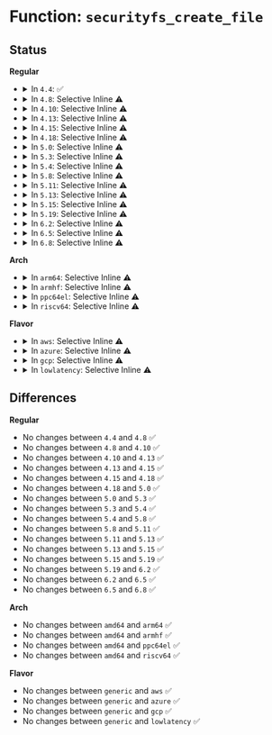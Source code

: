 # Function: <code>securityfs_create_file</code>

## Status
<b>Regular</b>
<ul>
<li>
<details>
<summary>In <code>4.4</code>: ✅</summary>

```c
struct dentry *securityfs_create_file(const char *name, umode_t mode, struct dentry *parent, void *data, const struct file_operations *fops);
```

**Collision:** Unique Global

**Inline:** No

**Transformation:** False

**Instances:**

```
In security/inode.c (ffffffff8133fc80)
Location: security/inode.c:77
Inline: False
Direct callers:
  - security/inode.c:securityfs_create_dir
  - security/apparmor/apparmorfs.c:aafs_create_dir
  - security/apparmor/apparmorfs.c:create_profile_file
  - security/apparmor/apparmorfs.c:create_profile_file
  - security/integrity/ima/ima_fs.c:ima_fs_init
  - security/integrity/ima/ima_fs.c:ima_fs_init
  - security/integrity/ima/ima_fs.c:ima_fs_init
  - security/integrity/ima/ima_fs.c:ima_fs_init
  - security/integrity/ima/ima_fs.c:ima_fs_init
  - security/integrity/evm/evm_secfs.c:evm_init_secfs
  - drivers/char/tpm/tpm_eventlog.c:tpm_bios_log_setup
  - drivers/char/tpm/tpm_eventlog.c:tpm_bios_log_setup
```
**Symbols:**

```
ffffffff8133fc80-ffffffff8133fea4: securityfs_create_file (STB_GLOBAL)
```
</details>
</li>
<li>
<details>
<summary>In <code>4.8</code>: Selective Inline ⚠️</summary>

```c
struct dentry *securityfs_create_file(const char *name, umode_t mode, struct dentry *parent, void *data, const struct file_operations *fops);
```

**Collision:** Unique Global

**Inline:** Selective

**Transformation:** False

**Instances:**

```
In security/inode.c (ffffffff81375549)
Location: security/inode.c:190
Inline: True
Inline callers:
  - security/inode.c:securityfs_create_dir
Direct callers:
  - security/apparmor/apparmorfs.c:aafs_create_dir
  - security/apparmor/apparmorfs.c:__aa_fs_ns_mkdir
  - security/apparmor/apparmorfs.c:__aa_fs_ns_mkdir
  - security/apparmor/apparmorfs.c:__aa_fs_ns_mkdir
  - security/apparmor/apparmorfs.c:__aa_fs_ns_mkdir
  - security/apparmor/apparmorfs.c:__aa_fs_ns_mkdir
  - security/apparmor/apparmorfs.c:__aa_fs_profile_mkdir
  - security/apparmor/apparmorfs.c:create_profile_file
  - security/apparmor/apparmorfs.c:create_profile_file
  - security/integrity/ima/ima_fs.c:ima_fs_init
  - security/integrity/ima/ima_fs.c:ima_fs_init
  - security/integrity/ima/ima_fs.c:ima_fs_init
  - security/integrity/ima/ima_fs.c:ima_fs_init
  - security/integrity/ima/ima_fs.c:ima_fs_init
  - security/integrity/evm/evm_secfs.c:evm_init_secfs
  - drivers/char/tpm/tpm_eventlog.c:tpm_bios_log_setup
  - drivers/char/tpm/tpm_eventlog.c:tpm_bios_log_setup
```
**Symbols:**

```
ffffffff81375520-ffffffff81375536: securityfs_create_file (STB_GLOBAL)
```
</details>
</li>
<li>
<details>
<summary>In <code>4.10</code>: Selective Inline ⚠️</summary>

```c
struct dentry *securityfs_create_file(const char *name, umode_t mode, struct dentry *parent, void *data, const struct file_operations *fops);
```

**Collision:** Unique Global

**Inline:** Selective

**Transformation:** False

**Instances:**

```
In security/inode.c (ffffffff8138be79)
Location: security/inode.c:190
Inline: True
Inline callers:
  - security/inode.c:securityfs_create_dir
Direct callers:
  - security/apparmor/apparmorfs.c:aafs_create_dir
  - security/apparmor/apparmorfs.c:__aa_fs_ns_mkdir
  - security/apparmor/apparmorfs.c:__aa_fs_ns_mkdir
  - security/apparmor/apparmorfs.c:__aa_fs_ns_mkdir
  - security/apparmor/apparmorfs.c:__aa_fs_ns_mkdir
  - security/apparmor/apparmorfs.c:__aa_fs_ns_mkdir
  - security/apparmor/apparmorfs.c:__aa_fs_ns_mkdir
  - security/apparmor/apparmorfs.c:__aa_fs_profile_mkdir
  - security/apparmor/apparmorfs.c:create_profile_file
  - security/apparmor/apparmorfs.c:create_profile_file
  - security/integrity/ima/ima_fs.c:ima_fs_init
  - security/integrity/ima/ima_fs.c:ima_fs_init
  - security/integrity/ima/ima_fs.c:ima_fs_init
  - security/integrity/ima/ima_fs.c:ima_fs_init
  - security/integrity/ima/ima_fs.c:ima_fs_init
  - security/integrity/evm/evm_secfs.c:evm_init_secfs
  - drivers/char/tpm/tpm_eventlog.c:tpm_bios_log_setup
  - drivers/char/tpm/tpm_eventlog.c:tpm_bios_log_setup
```
**Symbols:**

```
ffffffff8138be50-ffffffff8138be66: securityfs_create_file (STB_GLOBAL)
```
</details>
</li>
<li>
<details>
<summary>In <code>4.13</code>: Selective Inline ⚠️</summary>

```c
struct dentry *securityfs_create_file(const char *name, umode_t mode, struct dentry *parent, void *data, const struct file_operations *fops);
```

**Collision:** Unique Global

**Inline:** Selective

**Transformation:** False

**Instances:**

```
In security/inode.c (ffffffff813a1b09)
Location: security/inode.c:194
Inline: True
Inline callers:
  - security/inode.c:securityfs_create_dir
Direct callers:
  - security/apparmor/apparmorfs.c:entry_create_dir
  - security/integrity/ima/ima_fs.c:ima_fs_init
  - security/integrity/ima/ima_fs.c:ima_fs_init
  - security/integrity/ima/ima_fs.c:ima_fs_init
  - security/integrity/ima/ima_fs.c:ima_fs_init
  - security/integrity/ima/ima_fs.c:ima_fs_init
  - security/integrity/evm/evm_secfs.c:evm_init_secfs
  - drivers/char/tpm/tpm1_eventlog.c:tpm_bios_log_setup
  - drivers/char/tpm/tpm1_eventlog.c:tpm_bios_log_setup
```
**Symbols:**

```
ffffffff813a1ae0-ffffffff813a1af6: securityfs_create_file (STB_GLOBAL)
```
</details>
</li>
<li>
<details>
<summary>In <code>4.15</code>: Selective Inline ⚠️</summary>

```c
struct dentry *securityfs_create_file(const char *name, umode_t mode, struct dentry *parent, void *data, const struct file_operations *fops);
```

**Collision:** Unique Global

**Inline:** Selective

**Transformation:** False

**Instances:**

```
In security/inode.c (ffffffff813c7909)
Location: security/inode.c:194
Inline: True
Inline callers:
  - security/inode.c:securityfs_create_dir
Direct callers:
  - security/apparmor/apparmorfs.c:entry_create_dir
  - security/integrity/ima/ima_fs.c:ima_fs_init
  - security/integrity/ima/ima_fs.c:ima_fs_init
  - security/integrity/ima/ima_fs.c:ima_fs_init
  - security/integrity/ima/ima_fs.c:ima_fs_init
  - security/integrity/ima/ima_fs.c:ima_fs_init
  - security/integrity/evm/evm_secfs.c:evm_init_secfs
  - drivers/char/tpm/tpm1_eventlog.c:tpm_bios_log_setup
  - drivers/char/tpm/tpm1_eventlog.c:tpm_bios_log_setup
```
**Symbols:**

```
ffffffff813c78e0-ffffffff813c78f6: securityfs_create_file (STB_GLOBAL)
```
</details>
</li>
<li>
<details>
<summary>In <code>4.18</code>: Selective Inline ⚠️</summary>

```c
struct dentry *securityfs_create_file(const char *name, umode_t mode, struct dentry *parent, void *data, const struct file_operations *fops);
```

**Collision:** Unique Global

**Inline:** Selective

**Transformation:** False

**Instances:**

```
In security/inode.c (ffffffff827160a5)
Location: security/inode.c:194
Inline: True
Inline callers:
  - security/inode.c:securityfs_init
  - security/inode.c:securityfs_create_dir
Direct callers:
  - security/tomoyo/securityfs_if.c:tomoyo_initerface_init
  - security/tomoyo/securityfs_if.c:tomoyo_initerface_init
  - security/tomoyo/securityfs_if.c:tomoyo_initerface_init
  - security/tomoyo/securityfs_if.c:tomoyo_initerface_init
  - security/tomoyo/securityfs_if.c:tomoyo_initerface_init
  - security/tomoyo/securityfs_if.c:tomoyo_initerface_init
  - security/tomoyo/securityfs_if.c:tomoyo_initerface_init
  - security/tomoyo/securityfs_if.c:tomoyo_initerface_init
  - security/tomoyo/securityfs_if.c:tomoyo_initerface_init
  - security/tomoyo/securityfs_if.c:tomoyo_initerface_init
  - security/apparmor/apparmorfs.c:aa_create_aafs
  - security/apparmor/apparmorfs.c:aa_create_aafs
  - security/apparmor/apparmorfs.c:aa_create_aafs
  - security/apparmor/apparmorfs.c:aa_create_aafs
  - security/apparmor/apparmorfs.c:entry_create_dir
  - security/integrity/ima/ima_fs.c:ima_fs_init
  - security/integrity/ima/ima_fs.c:ima_fs_init
  - security/integrity/ima/ima_fs.c:ima_fs_init
  - security/integrity/ima/ima_fs.c:ima_fs_init
  - security/integrity/ima/ima_fs.c:ima_fs_init
  - security/integrity/evm/evm_secfs.c:evm_init_secfs
  - security/integrity/evm/evm_secfs.c:evm_init_secfs
  - drivers/char/tpm/eventlog/common.c:tpm_bios_log_setup
  - drivers/char/tpm/eventlog/common.c:tpm_bios_log_setup
```
**Symbols:**

```
ffffffff813f6f10-ffffffff813f6f26: securityfs_create_file (STB_GLOBAL)
```
</details>
</li>
<li>
<details>
<summary>In <code>5.0</code>: Selective Inline ⚠️</summary>

```c
struct dentry *securityfs_create_file(const char *name, umode_t mode, struct dentry *parent, void *data, const struct file_operations *fops);
```

**Collision:** Unique Global

**Inline:** Selective

**Transformation:** False

**Instances:**

```
In security/inode.c (ffffffff828cdbe1)
Location: security/inode.c:195
Inline: True
Inline callers:
  - security/inode.c:securityfs_init
  - security/inode.c:securityfs_create_dir
Direct callers:
  - security/tomoyo/securityfs_if.c:tomoyo_initerface_init
  - security/tomoyo/securityfs_if.c:tomoyo_initerface_init
  - security/tomoyo/securityfs_if.c:tomoyo_initerface_init
  - security/tomoyo/securityfs_if.c:tomoyo_initerface_init
  - security/tomoyo/securityfs_if.c:tomoyo_initerface_init
  - security/tomoyo/securityfs_if.c:tomoyo_initerface_init
  - security/tomoyo/securityfs_if.c:tomoyo_initerface_init
  - security/tomoyo/securityfs_if.c:tomoyo_initerface_init
  - security/tomoyo/securityfs_if.c:tomoyo_initerface_init
  - security/tomoyo/securityfs_if.c:tomoyo_initerface_init
  - security/apparmor/apparmorfs.c:aa_create_aafs
  - security/apparmor/apparmorfs.c:aa_create_aafs
  - security/apparmor/apparmorfs.c:aa_create_aafs
  - security/apparmor/apparmorfs.c:aa_create_aafs
  - security/apparmor/apparmorfs.c:entry_create_dir
  - security/integrity/ima/ima_fs.c:ima_fs_init
  - security/integrity/ima/ima_fs.c:ima_fs_init
  - security/integrity/ima/ima_fs.c:ima_fs_init
  - security/integrity/ima/ima_fs.c:ima_fs_init
  - security/integrity/ima/ima_fs.c:ima_fs_init
  - security/integrity/evm/evm_secfs.c:evm_init_secfs
  - security/integrity/evm/evm_secfs.c:evm_init_secfs
  - drivers/char/tpm/eventlog/common.c:tpm_bios_log_setup
  - drivers/char/tpm/eventlog/common.c:tpm_bios_log_setup
```
**Symbols:**

```
ffffffff814129c0-ffffffff814129d6: securityfs_create_file (STB_GLOBAL)
```
</details>
</li>
<li>
<details>
<summary>In <code>5.3</code>: Selective Inline ⚠️</summary>

```c
struct dentry *securityfs_create_file(const char *name, umode_t mode, struct dentry *parent, void *data, const struct file_operations *fops);
```

**Collision:** Unique Global

**Inline:** Selective

**Transformation:** False

**Instances:**

```
In security/inode.c (ffffffff828e762b)
Location: security/inode.c:200
Inline: True
Inline callers:
  - security/inode.c:securityfs_init
  - security/inode.c:securityfs_create_dir
Direct callers:
  - security/tomoyo/securityfs_if.c:tomoyo_initerface_init
  - security/tomoyo/securityfs_if.c:tomoyo_initerface_init
  - security/tomoyo/securityfs_if.c:tomoyo_initerface_init
  - security/tomoyo/securityfs_if.c:tomoyo_initerface_init
  - security/tomoyo/securityfs_if.c:tomoyo_initerface_init
  - security/tomoyo/securityfs_if.c:tomoyo_initerface_init
  - security/tomoyo/securityfs_if.c:tomoyo_initerface_init
  - security/tomoyo/securityfs_if.c:tomoyo_initerface_init
  - security/tomoyo/securityfs_if.c:tomoyo_initerface_init
  - security/tomoyo/securityfs_if.c:tomoyo_initerface_init
  - security/apparmor/apparmorfs.c:aa_create_aafs
  - security/apparmor/apparmorfs.c:aa_create_aafs
  - security/apparmor/apparmorfs.c:aa_create_aafs
  - security/apparmor/apparmorfs.c:aa_create_aafs
  - security/apparmor/apparmorfs.c:entry_create_dir
  - security/safesetid/securityfs.c:safesetid_init_securityfs
  - security/integrity/ima/ima_fs.c:ima_fs_init
  - security/integrity/ima/ima_fs.c:ima_fs_init
  - security/integrity/ima/ima_fs.c:ima_fs_init
  - security/integrity/ima/ima_fs.c:ima_fs_init
  - security/integrity/ima/ima_fs.c:ima_fs_init
  - security/integrity/evm/evm_secfs.c:evm_init_secfs
  - security/integrity/evm/evm_secfs.c:evm_init_secfs
  - drivers/char/tpm/eventlog/common.c:tpm_bios_log_setup
  - drivers/char/tpm/eventlog/common.c:tpm_bios_log_setup
```
**Symbols:**

```
ffffffff81440400-ffffffff81440416: securityfs_create_file (STB_GLOBAL)
```
</details>
</li>
<li>
<details>
<summary>In <code>5.4</code>: Selective Inline ⚠️</summary>

```c
struct dentry *securityfs_create_file(const char *name, umode_t mode, struct dentry *parent, void *data, const struct file_operations *fops);
```

**Collision:** Unique Global

**Inline:** Selective

**Transformation:** False

**Instances:**

```
In security/inode.c (ffffffff828f0117)
Location: security/inode.c:200
Inline: True
Inline callers:
  - security/inode.c:securityfs_init
  - security/inode.c:securityfs_create_dir
Direct callers:
  - security/tomoyo/securityfs_if.c:tomoyo_initerface_init
  - security/tomoyo/securityfs_if.c:tomoyo_initerface_init
  - security/tomoyo/securityfs_if.c:tomoyo_initerface_init
  - security/tomoyo/securityfs_if.c:tomoyo_initerface_init
  - security/tomoyo/securityfs_if.c:tomoyo_initerface_init
  - security/tomoyo/securityfs_if.c:tomoyo_initerface_init
  - security/tomoyo/securityfs_if.c:tomoyo_initerface_init
  - security/tomoyo/securityfs_if.c:tomoyo_initerface_init
  - security/tomoyo/securityfs_if.c:tomoyo_initerface_init
  - security/tomoyo/securityfs_if.c:tomoyo_initerface_init
  - security/apparmor/apparmorfs.c:aa_create_aafs
  - security/apparmor/apparmorfs.c:aa_create_aafs
  - security/apparmor/apparmorfs.c:aa_create_aafs
  - security/apparmor/apparmorfs.c:aa_create_aafs
  - security/apparmor/apparmorfs.c:entry_create_dir
  - security/safesetid/securityfs.c:safesetid_init_securityfs
  - security/lockdown/lockdown.c:lockdown_secfs_init
  - security/integrity/ima/ima_fs.c:ima_fs_init
  - security/integrity/ima/ima_fs.c:ima_fs_init
  - security/integrity/ima/ima_fs.c:ima_fs_init
  - security/integrity/ima/ima_fs.c:ima_fs_init
  - security/integrity/ima/ima_fs.c:ima_fs_init
  - security/integrity/evm/evm_secfs.c:evm_init_secfs
  - security/integrity/evm/evm_secfs.c:evm_init_secfs
  - drivers/char/tpm/eventlog/common.c:tpm_bios_log_setup
  - drivers/char/tpm/eventlog/common.c:tpm_bios_log_setup
```
**Symbols:**

```
ffffffff81459cd0-ffffffff81459ce6: securityfs_create_file (STB_GLOBAL)
```
</details>
</li>
<li>
<details>
<summary>In <code>5.8</code>: Selective Inline ⚠️</summary>

```c
struct dentry *securityfs_create_file(const char *name, umode_t mode, struct dentry *parent, void *data, const struct file_operations *fops);
```

**Collision:** Unique Global

**Inline:** Selective

**Transformation:** False

**Instances:**

```
In security/inode.c (ffffffff82d05302)
Location: security/inode.c:200
Inline: True
Inline callers:
  - security/inode.c:securityfs_init
  - security/inode.c:securityfs_create_dir
Direct callers:
  - security/tomoyo/securityfs_if.c:tomoyo_initerface_init
  - security/tomoyo/securityfs_if.c:tomoyo_create_entry
  - security/apparmor/apparmorfs.c:aa_create_aafs
  - security/apparmor/apparmorfs.c:aa_create_aafs
  - security/apparmor/apparmorfs.c:aa_create_aafs
  - security/apparmor/apparmorfs.c:aa_create_aafs
  - security/apparmor/apparmorfs.c:entry_create_dir
  - security/safesetid/securityfs.c:safesetid_init_securityfs
  - security/lockdown/lockdown.c:lockdown_secfs_init
  - security/integrity/ima/ima_fs.c:ima_fs_init
  - security/integrity/ima/ima_fs.c:ima_fs_init
  - security/integrity/ima/ima_fs.c:ima_fs_init
  - security/integrity/ima/ima_fs.c:ima_fs_init
  - security/integrity/ima/ima_fs.c:ima_fs_init
  - security/integrity/evm/evm_secfs.c:evm_init_secfs
  - security/integrity/evm/evm_secfs.c:evm_init_secfs
  - drivers/char/tpm/eventlog/common.c:tpm_bios_log_setup
  - drivers/char/tpm/eventlog/common.c:tpm_bios_log_setup
```
**Symbols:**

```
ffffffff814acf50-ffffffff814acf66: securityfs_create_file (STB_GLOBAL)
```
</details>
</li>
<li>
<details>
<summary>In <code>5.11</code>: Selective Inline ⚠️</summary>

```c
struct dentry *securityfs_create_file(const char *name, umode_t mode, struct dentry *parent, void *data, const struct file_operations *fops);
```

**Collision:** Unique Global

**Inline:** Selective

**Transformation:** False

**Instances:**

```
In security/inode.c (ffffffff82ff26cf)
Location: security/inode.c:200
Inline: True
Inline callers:
  - security/inode.c:securityfs_init
  - security/inode.c:securityfs_create_dir
Direct callers:
  - security/tomoyo/securityfs_if.c:tomoyo_initerface_init
  - security/tomoyo/securityfs_if.c:tomoyo_create_entry
  - security/apparmor/apparmorfs.c:aa_create_aafs
  - security/apparmor/apparmorfs.c:aa_create_aafs
  - security/apparmor/apparmorfs.c:aa_create_aafs
  - security/apparmor/apparmorfs.c:aa_create_aafs
  - security/apparmor/apparmorfs.c:entry_create_dir
  - security/safesetid/securityfs.c:safesetid_init_securityfs
  - security/safesetid/securityfs.c:safesetid_init_securityfs
  - security/lockdown/lockdown.c:lockdown_secfs_init
  - security/integrity/ima/ima_fs.c:ima_fs_init
  - security/integrity/ima/ima_fs.c:ima_fs_init
  - security/integrity/ima/ima_fs.c:ima_fs_init
  - security/integrity/ima/ima_fs.c:ima_fs_init
  - security/integrity/ima/ima_fs.c:ima_fs_init
  - security/integrity/evm/evm_secfs.c:evm_init_secfs
  - security/integrity/evm/evm_secfs.c:evm_init_secfs
  - drivers/char/tpm/eventlog/common.c:tpm_bios_log_setup
  - drivers/char/tpm/eventlog/common.c:tpm_bios_log_setup
```
**Symbols:**

```
ffffffff814ca4a0-ffffffff814ca4b6: securityfs_create_file (STB_GLOBAL)
```
</details>
</li>
<li>
<details>
<summary>In <code>5.13</code>: Selective Inline ⚠️</summary>

```c
struct dentry *securityfs_create_file(const char *name, umode_t mode, struct dentry *parent, void *data, const struct file_operations *fops);
```

**Collision:** Unique Global

**Inline:** Selective

**Transformation:** False

**Instances:**

```
In security/inode.c (ffffffff831fd0ab)
Location: security/inode.c:200
Inline: True
Inline callers:
  - security/inode.c:securityfs_init
  - security/inode.c:securityfs_create_dir
Direct callers:
  - security/tomoyo/securityfs_if.c:tomoyo_initerface_init
  - security/tomoyo/securityfs_if.c:tomoyo_create_entry
  - security/apparmor/apparmorfs.c:aa_create_aafs
  - security/apparmor/apparmorfs.c:aa_create_aafs
  - security/apparmor/apparmorfs.c:aa_create_aafs
  - security/apparmor/apparmorfs.c:aa_create_aafs
  - security/apparmor/apparmorfs.c:entry_create_dir
  - security/safesetid/securityfs.c:safesetid_init_securityfs
  - security/safesetid/securityfs.c:safesetid_init_securityfs
  - security/lockdown/lockdown.c:lockdown_secfs_init
  - security/integrity/ima/ima_fs.c:ima_fs_init
  - security/integrity/ima/ima_fs.c:ima_fs_init
  - security/integrity/ima/ima_fs.c:ima_fs_init
  - security/integrity/ima/ima_fs.c:ima_fs_init
  - security/integrity/ima/ima_fs.c:ima_fs_init
  - security/integrity/evm/evm_secfs.c:evm_init_secfs
  - security/integrity/evm/evm_secfs.c:evm_init_secfs
  - drivers/char/tpm/eventlog/common.c:tpm_bios_log_setup
  - drivers/char/tpm/eventlog/common.c:tpm_bios_log_setup
```
**Symbols:**

```
ffffffff814d0ad0-ffffffff814d0ae6: securityfs_create_file (STB_GLOBAL)
```
</details>
</li>
<li>
<details>
<summary>In <code>5.15</code>: Selective Inline ⚠️</summary>

```c
struct dentry *securityfs_create_file(const char *name, umode_t mode, struct dentry *parent, void *data, const struct file_operations *fops);
```

**Collision:** Unique Global

**Inline:** Selective

**Transformation:** False

**Instances:**

```
In security/inode.c (ffffffff832e42b0)
Location: security/inode.c:200
Inline: True
Inline callers:
  - security/inode.c:securityfs_init
  - security/inode.c:securityfs_create_dir
Direct callers:
  - security/tomoyo/securityfs_if.c:tomoyo_initerface_init
  - security/tomoyo/securityfs_if.c:tomoyo_create_entry
  - security/apparmor/apparmorfs.c:aa_create_aafs
  - security/apparmor/apparmorfs.c:aa_create_aafs
  - security/apparmor/apparmorfs.c:aa_create_aafs
  - security/apparmor/apparmorfs.c:aa_create_aafs
  - security/apparmor/apparmorfs.c:entry_create_dir
  - security/safesetid/securityfs.c:safesetid_init_securityfs
  - security/safesetid/securityfs.c:safesetid_init_securityfs
  - security/lockdown/lockdown.c:lockdown_secfs_init
  - security/integrity/ima/ima_fs.c:ima_fs_init
  - security/integrity/ima/ima_fs.c:ima_fs_init
  - security/integrity/ima/ima_fs.c:ima_fs_init
  - security/integrity/ima/ima_fs.c:ima_fs_init
  - security/integrity/ima/ima_fs.c:ima_fs_init
  - security/integrity/evm/evm_secfs.c:evm_init_secfs
  - security/integrity/evm/evm_secfs.c:evm_init_secfs
  - drivers/char/tpm/eventlog/common.c:tpm_bios_log_setup
  - drivers/char/tpm/eventlog/common.c:tpm_bios_log_setup
```
**Symbols:**

```
ffffffff81529800-ffffffff81529816: securityfs_create_file (STB_GLOBAL)
```
</details>
</li>
<li>
<details>
<summary>In <code>5.19</code>: Selective Inline ⚠️</summary>

```c
struct dentry *securityfs_create_file(const char *name, umode_t mode, struct dentry *parent, void *data, const struct file_operations *fops);
```

**Collision:** Unique Global

**Inline:** Selective

**Transformation:** False

**Instances:**

```
In security/inode.c (ffffffff8349ae1f)
Location: security/inode.c:200
Inline: True
Inline callers:
  - security/inode.c:securityfs_init
  - security/inode.c:securityfs_create_dir
Direct callers:
  - security/tomoyo/securityfs_if.c:tomoyo_initerface_init
  - security/tomoyo/securityfs_if.c:tomoyo_create_entry
  - security/apparmor/apparmorfs.c:aa_create_aafs
  - security/apparmor/apparmorfs.c:aa_create_aafs
  - security/apparmor/apparmorfs.c:aa_create_aafs
  - security/apparmor/apparmorfs.c:aa_create_aafs
  - security/apparmor/apparmorfs.c:entry_create_dir
  - security/safesetid/securityfs.c:safesetid_init_securityfs
  - security/safesetid/securityfs.c:safesetid_init_securityfs
  - security/lockdown/lockdown.c:lockdown_secfs_init
  - security/integrity/ima/ima_fs.c:ima_fs_init
  - security/integrity/ima/ima_fs.c:ima_fs_init
  - security/integrity/ima/ima_fs.c:ima_fs_init
  - security/integrity/ima/ima_fs.c:ima_fs_init
  - security/integrity/ima/ima_fs.c:ima_fs_init
  - security/integrity/evm/evm_secfs.c:evm_init_secfs
  - security/integrity/evm/evm_secfs.c:evm_init_secfs
  - drivers/char/tpm/eventlog/common.c:tpm_bios_log_setup
  - drivers/char/tpm/eventlog/common.c:tpm_bios_log_setup
```
**Symbols:**

```
ffffffff815befe0-ffffffff815bf008: securityfs_create_file (STB_GLOBAL)
```
</details>
</li>
<li>
<details>
<summary>In <code>6.2</code>: Selective Inline ⚠️</summary>

```c
struct dentry *securityfs_create_file(const char *name, umode_t mode, struct dentry *parent, void *data, const struct file_operations *fops);
```

**Collision:** Unique Global

**Inline:** Selective

**Transformation:** False

**Instances:**

```
In security/inode.c (ffffffff83ed1b9f)
Location: security/inode.c:200
Inline: True
Inline callers:
  - security/inode.c:securityfs_init
  - security/inode.c:securityfs_create_dir
Direct callers:
  - security/tomoyo/securityfs_if.c:tomoyo_initerface_init
  - security/tomoyo/securityfs_if.c:tomoyo_initerface_init
  - security/tomoyo/securityfs_if.c:tomoyo_initerface_init
  - security/tomoyo/securityfs_if.c:tomoyo_initerface_init
  - security/tomoyo/securityfs_if.c:tomoyo_initerface_init
  - security/tomoyo/securityfs_if.c:tomoyo_initerface_init
  - security/tomoyo/securityfs_if.c:tomoyo_initerface_init
  - security/tomoyo/securityfs_if.c:tomoyo_initerface_init
  - security/tomoyo/securityfs_if.c:tomoyo_initerface_init
  - security/tomoyo/securityfs_if.c:tomoyo_initerface_init
  - security/apparmor/apparmorfs.c:aa_create_aafs
  - security/apparmor/apparmorfs.c:aa_create_aafs
  - security/apparmor/apparmorfs.c:aa_create_aafs
  - security/apparmor/apparmorfs.c:aa_create_aafs
  - security/apparmor/apparmorfs.c:entry_create_dir
  - security/safesetid/securityfs.c:safesetid_init_securityfs
  - security/safesetid/securityfs.c:safesetid_init_securityfs
  - security/lockdown/lockdown.c:lockdown_secfs_init
  - security/integrity/ima/ima_fs.c:ima_fs_init
  - security/integrity/ima/ima_fs.c:ima_fs_init
  - security/integrity/ima/ima_fs.c:ima_fs_init
  - security/integrity/ima/ima_fs.c:ima_fs_init
  - security/integrity/ima/ima_fs.c:ima_fs_init
  - security/integrity/evm/evm_secfs.c:evm_init_secfs
  - security/integrity/evm/evm_secfs.c:evm_init_secfs
  - drivers/char/tpm/eventlog/common.c:tpm_bios_log_setup
  - drivers/char/tpm/eventlog/common.c:tpm_bios_log_setup
```
**Symbols:**

```
ffffffff8166b3a0-ffffffff8166b3c8: securityfs_create_file (STB_GLOBAL)
```
</details>
</li>
<li>
<details>
<summary>In <code>6.5</code>: Selective Inline ⚠️</summary>

```c
struct dentry *securityfs_create_file(const char *name, umode_t mode, struct dentry *parent, void *data, const struct file_operations *fops);
```

**Collision:** Unique Global

**Inline:** Selective

**Transformation:** False

**Instances:**

```
In security/inode.c (ffffffff836f6c7f)
Location: security/inode.c:200
Inline: True
Inline callers:
  - security/inode.c:securityfs_init
  - security/inode.c:securityfs_create_dir
Direct callers:
  - security/tomoyo/securityfs_if.c:tomoyo_initerface_init
  - security/tomoyo/securityfs_if.c:tomoyo_initerface_init
  - security/tomoyo/securityfs_if.c:tomoyo_initerface_init
  - security/tomoyo/securityfs_if.c:tomoyo_initerface_init
  - security/tomoyo/securityfs_if.c:tomoyo_initerface_init
  - security/tomoyo/securityfs_if.c:tomoyo_initerface_init
  - security/tomoyo/securityfs_if.c:tomoyo_initerface_init
  - security/tomoyo/securityfs_if.c:tomoyo_initerface_init
  - security/tomoyo/securityfs_if.c:tomoyo_initerface_init
  - security/tomoyo/securityfs_if.c:tomoyo_initerface_init
  - security/apparmor/apparmorfs.c:aa_create_aafs
  - security/apparmor/apparmorfs.c:aa_create_aafs
  - security/apparmor/apparmorfs.c:aa_create_aafs
  - security/apparmor/apparmorfs.c:aa_create_aafs
  - security/apparmor/apparmorfs.c:entry_create_dir
  - security/safesetid/securityfs.c:safesetid_init_securityfs
  - security/safesetid/securityfs.c:safesetid_init_securityfs
  - security/lockdown/lockdown.c:lockdown_secfs_init
  - security/integrity/ima/ima_fs.c:ima_fs_init
  - security/integrity/ima/ima_fs.c:ima_fs_init
  - security/integrity/ima/ima_fs.c:ima_fs_init
  - security/integrity/ima/ima_fs.c:ima_fs_init
  - security/integrity/ima/ima_fs.c:ima_fs_init
  - security/integrity/evm/evm_secfs.c:evm_init_secfs
  - security/integrity/evm/evm_secfs.c:evm_init_secfs
  - drivers/char/tpm/eventlog/common.c:tpm_bios_log_setup
  - drivers/char/tpm/eventlog/common.c:tpm_bios_log_setup
```
**Symbols:**

```
ffffffff816a3b00-ffffffff816a3b28: securityfs_create_file (STB_GLOBAL)
```
</details>
</li>
<li>
<details>
<summary>In <code>6.8</code>: Selective Inline ⚠️</summary>

```c
struct dentry *securityfs_create_file(const char *name, umode_t mode, struct dentry *parent, void *data, const struct file_operations *fops);
```

**Collision:** Unique Global

**Inline:** Selective

**Transformation:** False

**Instances:**

```
In security/inode.c (ffffffff83929fbf)
Location: security/inode.c:200
Inline: True
Inline callers:
  - security/inode.c:securityfs_init
  - security/inode.c:securityfs_create_dir
Direct callers:
  - security/tomoyo/securityfs_if.c:tomoyo_initerface_init
  - security/tomoyo/securityfs_if.c:tomoyo_initerface_init
  - security/tomoyo/securityfs_if.c:tomoyo_initerface_init
  - security/tomoyo/securityfs_if.c:tomoyo_initerface_init
  - security/tomoyo/securityfs_if.c:tomoyo_initerface_init
  - security/tomoyo/securityfs_if.c:tomoyo_initerface_init
  - security/tomoyo/securityfs_if.c:tomoyo_initerface_init
  - security/tomoyo/securityfs_if.c:tomoyo_initerface_init
  - security/tomoyo/securityfs_if.c:tomoyo_initerface_init
  - security/tomoyo/securityfs_if.c:tomoyo_initerface_init
  - security/apparmor/apparmorfs.c:aa_create_aafs
  - security/apparmor/apparmorfs.c:aa_create_aafs
  - security/apparmor/apparmorfs.c:aa_create_aafs
  - security/apparmor/apparmorfs.c:aa_create_aafs
  - security/apparmor/apparmorfs.c:entry_create_dir
  - security/safesetid/securityfs.c:safesetid_init_securityfs
  - security/safesetid/securityfs.c:safesetid_init_securityfs
  - security/lockdown/lockdown.c:lockdown_secfs_init
  - security/integrity/ima/ima_fs.c:ima_fs_init
  - security/integrity/ima/ima_fs.c:ima_fs_init
  - security/integrity/ima/ima_fs.c:ima_fs_init
  - security/integrity/ima/ima_fs.c:ima_fs_init
  - security/integrity/ima/ima_fs.c:ima_fs_init
  - security/integrity/evm/evm_secfs.c:evm_init_secfs
  - security/integrity/evm/evm_secfs.c:evm_init_secfs
  - drivers/char/tpm/eventlog/common.c:tpm_bios_log_setup
  - drivers/char/tpm/eventlog/common.c:tpm_bios_log_setup
```
**Symbols:**

```
ffffffff816e0560-ffffffff816e0588: securityfs_create_file (STB_GLOBAL)
```
</details>
</li>
</ul>
<b>Arch</b>
<ul>
<li>
<details>
<summary>In <code>arm64</code>: Selective Inline ⚠️</summary>

```c
struct dentry *securityfs_create_file(const char *name, umode_t mode, struct dentry *parent, void *data, const struct file_operations *fops);
```

**Collision:** Unique Global

**Inline:** Selective

**Transformation:** False

**Instances:**

```
In security/inode.c (ffff80001146a02c)
Location: security/inode.c:200
Inline: True
Inline callers:
  - security/inode.c:securityfs_init
  - security/inode.c:securityfs_create_dir
Direct callers:
  - security/tomoyo/securityfs_if.c:tomoyo_initerface_init
  - security/tomoyo/securityfs_if.c:tomoyo_initerface_init
  - security/tomoyo/securityfs_if.c:tomoyo_initerface_init
  - security/tomoyo/securityfs_if.c:tomoyo_initerface_init
  - security/tomoyo/securityfs_if.c:tomoyo_initerface_init
  - security/tomoyo/securityfs_if.c:tomoyo_initerface_init
  - security/tomoyo/securityfs_if.c:tomoyo_initerface_init
  - security/tomoyo/securityfs_if.c:tomoyo_initerface_init
  - security/tomoyo/securityfs_if.c:tomoyo_initerface_init
  - security/tomoyo/securityfs_if.c:tomoyo_initerface_init
  - security/apparmor/apparmorfs.c:aa_create_aafs
  - security/apparmor/apparmorfs.c:aa_create_aafs
  - security/apparmor/apparmorfs.c:aa_create_aafs
  - security/apparmor/apparmorfs.c:aa_create_aafs
  - security/apparmor/apparmorfs.c:entry_create_dir
  - security/safesetid/securityfs.c:safesetid_init_securityfs
  - security/lockdown/lockdown.c:lockdown_secfs_init
  - security/integrity/ima/ima_fs.c:ima_fs_init
  - security/integrity/ima/ima_fs.c:ima_fs_init
  - security/integrity/ima/ima_fs.c:ima_fs_init
  - security/integrity/ima/ima_fs.c:ima_fs_init
  - security/integrity/ima/ima_fs.c:ima_fs_init
  - security/integrity/evm/evm_secfs.c:evm_init_secfs
  - security/integrity/evm/evm_secfs.c:evm_init_secfs
  - drivers/char/tpm/eventlog/common.c:tpm_bios_log_setup
  - drivers/char/tpm/eventlog/common.c:tpm_bios_log_setup
```
**Symbols:**

```
ffff800010545fb8-ffff800010546018: securityfs_create_file (STB_GLOBAL)
```
</details>
</li>
<li>
<details>
<summary>In <code>armhf</code>: Selective Inline ⚠️</summary>

```c
struct dentry *securityfs_create_file(const char *name, umode_t mode, struct dentry *parent, void *data, const struct file_operations *fops);
```

**Collision:** Unique Global

**Inline:** Selective

**Transformation:** False

**Instances:**

```
In security/inode.c (c1542c04)
Location: security/inode.c:200
Inline: True
Inline callers:
  - security/inode.c:securityfs_init
  - security/inode.c:securityfs_create_dir
Direct callers:
  - security/tomoyo/securityfs_if.c:tomoyo_initerface_init
  - security/tomoyo/securityfs_if.c:tomoyo_initerface_init
  - security/tomoyo/securityfs_if.c:tomoyo_initerface_init
  - security/tomoyo/securityfs_if.c:tomoyo_initerface_init
  - security/tomoyo/securityfs_if.c:tomoyo_initerface_init
  - security/tomoyo/securityfs_if.c:tomoyo_initerface_init
  - security/tomoyo/securityfs_if.c:tomoyo_initerface_init
  - security/tomoyo/securityfs_if.c:tomoyo_initerface_init
  - security/tomoyo/securityfs_if.c:tomoyo_initerface_init
  - security/tomoyo/securityfs_if.c:tomoyo_initerface_init
  - security/apparmor/apparmorfs.c:aa_create_aafs
  - security/apparmor/apparmorfs.c:aa_create_aafs
  - security/apparmor/apparmorfs.c:aa_create_aafs
  - security/apparmor/apparmorfs.c:aa_create_aafs
  - security/apparmor/apparmorfs.c:entry_create_dir
  - security/safesetid/securityfs.c:safesetid_init_securityfs
  - security/lockdown/lockdown.c:lockdown_secfs_init
  - security/integrity/ima/ima_fs.c:ima_fs_init
  - security/integrity/ima/ima_fs.c:ima_fs_init
  - security/integrity/ima/ima_fs.c:ima_fs_init
  - security/integrity/ima/ima_fs.c:ima_fs_init
  - security/integrity/ima/ima_fs.c:ima_fs_init
  - security/integrity/evm/evm_secfs.c:evm_init_secfs
  - security/integrity/evm/evm_secfs.c:evm_init_secfs
  - drivers/char/tpm/eventlog/common.c:tpm_bios_log_setup
  - drivers/char/tpm/eventlog/common.c:tpm_bios_log_setup
```
**Symbols:**

```
c06fbdd0-c06fbe00: securityfs_create_file (STB_GLOBAL)
```
</details>
</li>
<li>
<details>
<summary>In <code>ppc64el</code>: Selective Inline ⚠️</summary>

```c
struct dentry *securityfs_create_file(const char *name, umode_t mode, struct dentry *parent, void *data, const struct file_operations *fops);
```

**Collision:** Unique Global

**Inline:** Selective

**Transformation:** False

**Instances:**

```
In security/inode.c (c0000000013984ac)
Location: security/inode.c:200
Inline: True
Inline callers:
  - security/inode.c:securityfs_init
  - security/inode.c:securityfs_create_dir
Direct callers:
  - security/tomoyo/securityfs_if.c:tomoyo_initerface_init
  - security/tomoyo/securityfs_if.c:tomoyo_initerface_init
  - security/tomoyo/securityfs_if.c:tomoyo_initerface_init
  - security/tomoyo/securityfs_if.c:tomoyo_initerface_init
  - security/tomoyo/securityfs_if.c:tomoyo_initerface_init
  - security/tomoyo/securityfs_if.c:tomoyo_initerface_init
  - security/tomoyo/securityfs_if.c:tomoyo_initerface_init
  - security/tomoyo/securityfs_if.c:tomoyo_initerface_init
  - security/tomoyo/securityfs_if.c:tomoyo_initerface_init
  - security/tomoyo/securityfs_if.c:tomoyo_initerface_init
  - security/apparmor/apparmorfs.c:aa_create_aafs
  - security/apparmor/apparmorfs.c:aa_create_aafs
  - security/apparmor/apparmorfs.c:aa_create_aafs
  - security/apparmor/apparmorfs.c:aa_create_aafs
  - security/apparmor/apparmorfs.c:entry_create_dir
  - security/safesetid/securityfs.c:safesetid_init_securityfs
  - security/lockdown/lockdown.c:lockdown_secfs_init
  - security/integrity/ima/ima_fs.c:ima_fs_init
  - security/integrity/ima/ima_fs.c:ima_fs_init
  - security/integrity/ima/ima_fs.c:ima_fs_init
  - security/integrity/ima/ima_fs.c:ima_fs_init
  - security/integrity/ima/ima_fs.c:ima_fs_init
  - security/integrity/evm/evm_secfs.c:evm_init_secfs
  - security/integrity/evm/evm_secfs.c:evm_init_secfs
  - drivers/char/tpm/eventlog/common.c:tpm_bios_log_setup
  - drivers/char/tpm/eventlog/common.c:tpm_bios_log_setup
```
**Symbols:**

```
c00000000069c9e0-c00000000069c9f8: securityfs_create_file (STB_GLOBAL)
```
</details>
</li>
<li>
<details>
<summary>In <code>riscv64</code>: Selective Inline ⚠️</summary>

```c
struct dentry *securityfs_create_file(const char *name, umode_t mode, struct dentry *parent, void *data, const struct file_operations *fops);
```

**Collision:** Unique Global

**Inline:** Selective

**Transformation:** False

**Instances:**

```
In security/inode.c (ffffffe000025168)
Location: security/inode.c:200
Inline: True
Inline callers:
  - security/inode.c:securityfs_init
  - security/inode.c:securityfs_create_dir
Direct callers:
  - security/tomoyo/securityfs_if.c:tomoyo_initerface_init
  - security/tomoyo/securityfs_if.c:tomoyo_initerface_init
  - security/tomoyo/securityfs_if.c:tomoyo_initerface_init
  - security/tomoyo/securityfs_if.c:tomoyo_initerface_init
  - security/tomoyo/securityfs_if.c:tomoyo_initerface_init
  - security/tomoyo/securityfs_if.c:tomoyo_initerface_init
  - security/tomoyo/securityfs_if.c:tomoyo_initerface_init
  - security/tomoyo/securityfs_if.c:tomoyo_initerface_init
  - security/tomoyo/securityfs_if.c:tomoyo_initerface_init
  - security/tomoyo/securityfs_if.c:tomoyo_initerface_init
  - security/apparmor/apparmorfs.c:aa_create_aafs
  - security/apparmor/apparmorfs.c:aa_create_aafs
  - security/apparmor/apparmorfs.c:aa_create_aafs
  - security/apparmor/apparmorfs.c:aa_create_aafs
  - security/apparmor/apparmorfs.c:entry_create_dir
  - security/safesetid/securityfs.c:safesetid_init_securityfs
  - security/lockdown/lockdown.c:lockdown_secfs_init
  - security/integrity/ima/ima_fs.c:ima_fs_init
  - security/integrity/ima/ima_fs.c:ima_fs_init
  - security/integrity/ima/ima_fs.c:ima_fs_init
  - security/integrity/ima/ima_fs.c:ima_fs_init
  - security/integrity/ima/ima_fs.c:ima_fs_init
  - security/integrity/evm/evm_secfs.c:evm_init_secfs
  - security/integrity/evm/evm_secfs.c:evm_init_secfs
  - drivers/char/tpm/eventlog/common.c:tpm_bios_log_setup
  - drivers/char/tpm/eventlog/common.c:tpm_bios_log_setup
```
**Symbols:**

```
ffffffe0003a1afa-ffffffe0003a1b46: securityfs_create_file (STB_GLOBAL)
```
</details>
</li>
</ul>
<b>Flavor</b>
<ul>
<li>
<details>
<summary>In <code>aws</code>: Selective Inline ⚠️</summary>

```c
struct dentry *securityfs_create_file(const char *name, umode_t mode, struct dentry *parent, void *data, const struct file_operations *fops);
```

**Collision:** Unique Global

**Inline:** Selective

**Transformation:** False

**Instances:**

```
In security/inode.c (ffffffff828d8fcb)
Location: security/inode.c:200
Inline: True
Inline callers:
  - security/inode.c:securityfs_init
  - security/inode.c:securityfs_create_dir
Direct callers:
  - security/tomoyo/securityfs_if.c:tomoyo_initerface_init
  - security/tomoyo/securityfs_if.c:tomoyo_initerface_init
  - security/tomoyo/securityfs_if.c:tomoyo_initerface_init
  - security/tomoyo/securityfs_if.c:tomoyo_initerface_init
  - security/tomoyo/securityfs_if.c:tomoyo_initerface_init
  - security/tomoyo/securityfs_if.c:tomoyo_initerface_init
  - security/tomoyo/securityfs_if.c:tomoyo_initerface_init
  - security/tomoyo/securityfs_if.c:tomoyo_initerface_init
  - security/tomoyo/securityfs_if.c:tomoyo_initerface_init
  - security/tomoyo/securityfs_if.c:tomoyo_initerface_init
  - security/apparmor/apparmorfs.c:aa_create_aafs
  - security/apparmor/apparmorfs.c:aa_create_aafs
  - security/apparmor/apparmorfs.c:aa_create_aafs
  - security/apparmor/apparmorfs.c:aa_create_aafs
  - security/apparmor/apparmorfs.c:entry_create_dir
  - security/safesetid/securityfs.c:safesetid_init_securityfs
  - security/lockdown/lockdown.c:lockdown_secfs_init
  - security/integrity/ima/ima_fs.c:ima_fs_init
  - security/integrity/ima/ima_fs.c:ima_fs_init
  - security/integrity/ima/ima_fs.c:ima_fs_init
  - security/integrity/ima/ima_fs.c:ima_fs_init
  - security/integrity/ima/ima_fs.c:ima_fs_init
  - security/integrity/evm/evm_secfs.c:evm_init_secfs
  - security/integrity/evm/evm_secfs.c:evm_init_secfs
  - drivers/char/tpm/eventlog/common.c:tpm_bios_log_setup
  - drivers/char/tpm/eventlog/common.c:tpm_bios_log_setup
```
**Symbols:**

```
ffffffff814522b0-ffffffff814522c6: securityfs_create_file (STB_GLOBAL)
```
</details>
</li>
<li>
<details>
<summary>In <code>azure</code>: Selective Inline ⚠️</summary>

```c
struct dentry *securityfs_create_file(const char *name, umode_t mode, struct dentry *parent, void *data, const struct file_operations *fops);
```

**Collision:** Unique Global

**Inline:** Selective

**Transformation:** False

**Instances:**

```
In security/inode.c (ffffffff828d16e7)
Location: security/inode.c:200
Inline: True
Inline callers:
  - security/inode.c:securityfs_init
  - security/inode.c:securityfs_create_dir
Direct callers:
  - security/tomoyo/securityfs_if.c:tomoyo_initerface_init
  - security/tomoyo/securityfs_if.c:tomoyo_initerface_init
  - security/tomoyo/securityfs_if.c:tomoyo_initerface_init
  - security/tomoyo/securityfs_if.c:tomoyo_initerface_init
  - security/tomoyo/securityfs_if.c:tomoyo_initerface_init
  - security/tomoyo/securityfs_if.c:tomoyo_initerface_init
  - security/tomoyo/securityfs_if.c:tomoyo_initerface_init
  - security/tomoyo/securityfs_if.c:tomoyo_initerface_init
  - security/tomoyo/securityfs_if.c:tomoyo_initerface_init
  - security/tomoyo/securityfs_if.c:tomoyo_initerface_init
  - security/apparmor/apparmorfs.c:aa_create_aafs
  - security/apparmor/apparmorfs.c:aa_create_aafs
  - security/apparmor/apparmorfs.c:aa_create_aafs
  - security/apparmor/apparmorfs.c:aa_create_aafs
  - security/apparmor/apparmorfs.c:entry_create_dir
  - security/safesetid/securityfs.c:safesetid_init_securityfs
  - security/lockdown/lockdown.c:lockdown_secfs_init
  - security/integrity/ima/ima_fs.c:ima_fs_init
  - security/integrity/ima/ima_fs.c:ima_fs_init
  - security/integrity/ima/ima_fs.c:ima_fs_init
  - security/integrity/ima/ima_fs.c:ima_fs_init
  - security/integrity/ima/ima_fs.c:ima_fs_init
  - security/integrity/evm/evm_secfs.c:evm_init_secfs
  - security/integrity/evm/evm_secfs.c:evm_init_secfs
  - drivers/char/tpm/eventlog/common.c:tpm_bios_log_setup
  - drivers/char/tpm/eventlog/common.c:tpm_bios_log_setup
```
**Symbols:**

```
ffffffff81442d00-ffffffff81442d16: securityfs_create_file (STB_GLOBAL)
```
</details>
</li>
<li>
<details>
<summary>In <code>gcp</code>: Selective Inline ⚠️</summary>

```c
struct dentry *securityfs_create_file(const char *name, umode_t mode, struct dentry *parent, void *data, const struct file_operations *fops);
```

**Collision:** Unique Global

**Inline:** Selective

**Transformation:** False

**Instances:**

```
In security/inode.c (ffffffff828ebd4b)
Location: security/inode.c:200
Inline: True
Inline callers:
  - security/inode.c:securityfs_init
  - security/inode.c:securityfs_create_dir
Direct callers:
  - security/tomoyo/securityfs_if.c:tomoyo_initerface_init
  - security/tomoyo/securityfs_if.c:tomoyo_initerface_init
  - security/tomoyo/securityfs_if.c:tomoyo_initerface_init
  - security/tomoyo/securityfs_if.c:tomoyo_initerface_init
  - security/tomoyo/securityfs_if.c:tomoyo_initerface_init
  - security/tomoyo/securityfs_if.c:tomoyo_initerface_init
  - security/tomoyo/securityfs_if.c:tomoyo_initerface_init
  - security/tomoyo/securityfs_if.c:tomoyo_initerface_init
  - security/tomoyo/securityfs_if.c:tomoyo_initerface_init
  - security/tomoyo/securityfs_if.c:tomoyo_initerface_init
  - security/apparmor/apparmorfs.c:aa_create_aafs
  - security/apparmor/apparmorfs.c:aa_create_aafs
  - security/apparmor/apparmorfs.c:aa_create_aafs
  - security/apparmor/apparmorfs.c:aa_create_aafs
  - security/apparmor/apparmorfs.c:entry_create_dir
  - security/safesetid/securityfs.c:safesetid_init_securityfs
  - security/lockdown/lockdown.c:lockdown_secfs_init
  - security/integrity/ima/ima_fs.c:ima_fs_init
  - security/integrity/ima/ima_fs.c:ima_fs_init
  - security/integrity/ima/ima_fs.c:ima_fs_init
  - security/integrity/ima/ima_fs.c:ima_fs_init
  - security/integrity/ima/ima_fs.c:ima_fs_init
  - security/integrity/evm/evm_secfs.c:evm_init_secfs
  - security/integrity/evm/evm_secfs.c:evm_init_secfs
  - drivers/char/tpm/eventlog/common.c:tpm_bios_log_setup
  - drivers/char/tpm/eventlog/common.c:tpm_bios_log_setup
```
**Symbols:**

```
ffffffff8144e350-ffffffff8144e366: securityfs_create_file (STB_GLOBAL)
```
</details>
</li>
<li>
<details>
<summary>In <code>lowlatency</code>: Selective Inline ⚠️</summary>

```c
struct dentry *securityfs_create_file(const char *name, umode_t mode, struct dentry *parent, void *data, const struct file_operations *fops);
```

**Collision:** Unique Global

**Inline:** Selective

**Transformation:** False

**Instances:**

```
In security/inode.c (ffffffff828f1161)
Location: security/inode.c:200
Inline: True
Inline callers:
  - security/inode.c:securityfs_init
  - security/inode.c:securityfs_create_dir
Direct callers:
  - security/tomoyo/securityfs_if.c:tomoyo_initerface_init
  - security/tomoyo/securityfs_if.c:tomoyo_initerface_init
  - security/tomoyo/securityfs_if.c:tomoyo_initerface_init
  - security/tomoyo/securityfs_if.c:tomoyo_initerface_init
  - security/tomoyo/securityfs_if.c:tomoyo_initerface_init
  - security/tomoyo/securityfs_if.c:tomoyo_initerface_init
  - security/tomoyo/securityfs_if.c:tomoyo_initerface_init
  - security/tomoyo/securityfs_if.c:tomoyo_initerface_init
  - security/tomoyo/securityfs_if.c:tomoyo_initerface_init
  - security/tomoyo/securityfs_if.c:tomoyo_initerface_init
  - security/apparmor/apparmorfs.c:aa_create_aafs
  - security/apparmor/apparmorfs.c:aa_create_aafs
  - security/apparmor/apparmorfs.c:aa_create_aafs
  - security/apparmor/apparmorfs.c:aa_create_aafs
  - security/apparmor/apparmorfs.c:entry_create_dir
  - security/safesetid/securityfs.c:safesetid_init_securityfs
  - security/lockdown/lockdown.c:lockdown_secfs_init
  - security/integrity/ima/ima_fs.c:ima_fs_init
  - security/integrity/ima/ima_fs.c:ima_fs_init
  - security/integrity/ima/ima_fs.c:ima_fs_init
  - security/integrity/ima/ima_fs.c:ima_fs_init
  - security/integrity/ima/ima_fs.c:ima_fs_init
  - security/integrity/evm/evm_secfs.c:evm_init_secfs
  - security/integrity/evm/evm_secfs.c:evm_init_secfs
  - drivers/char/tpm/eventlog/common.c:tpm_bios_log_setup
  - drivers/char/tpm/eventlog/common.c:tpm_bios_log_setup
```
**Symbols:**

```
ffffffff81465720-ffffffff81465736: securityfs_create_file (STB_GLOBAL)
```
</details>
</li>
</ul>

## Differences
<b>Regular</b>
<ul>
<li>
No changes between <code>4.4</code> and <code>4.8</code> ✅
</li>
<li>
No changes between <code>4.8</code> and <code>4.10</code> ✅
</li>
<li>
No changes between <code>4.10</code> and <code>4.13</code> ✅
</li>
<li>
No changes between <code>4.13</code> and <code>4.15</code> ✅
</li>
<li>
No changes between <code>4.15</code> and <code>4.18</code> ✅
</li>
<li>
No changes between <code>4.18</code> and <code>5.0</code> ✅
</li>
<li>
No changes between <code>5.0</code> and <code>5.3</code> ✅
</li>
<li>
No changes between <code>5.3</code> and <code>5.4</code> ✅
</li>
<li>
No changes between <code>5.4</code> and <code>5.8</code> ✅
</li>
<li>
No changes between <code>5.8</code> and <code>5.11</code> ✅
</li>
<li>
No changes between <code>5.11</code> and <code>5.13</code> ✅
</li>
<li>
No changes between <code>5.13</code> and <code>5.15</code> ✅
</li>
<li>
No changes between <code>5.15</code> and <code>5.19</code> ✅
</li>
<li>
No changes between <code>5.19</code> and <code>6.2</code> ✅
</li>
<li>
No changes between <code>6.2</code> and <code>6.5</code> ✅
</li>
<li>
No changes between <code>6.5</code> and <code>6.8</code> ✅
</li>
</ul>
<b>Arch</b>
<ul>
<li>
No changes between <code>amd64</code> and <code>arm64</code> ✅
</li>
<li>
No changes between <code>amd64</code> and <code>armhf</code> ✅
</li>
<li>
No changes between <code>amd64</code> and <code>ppc64el</code> ✅
</li>
<li>
No changes between <code>amd64</code> and <code>riscv64</code> ✅
</li>
</ul>
<b>Flavor</b>
<ul>
<li>
No changes between <code>generic</code> and <code>aws</code> ✅
</li>
<li>
No changes between <code>generic</code> and <code>azure</code> ✅
</li>
<li>
No changes between <code>generic</code> and <code>gcp</code> ✅
</li>
<li>
No changes between <code>generic</code> and <code>lowlatency</code> ✅
</li>
</ul>
